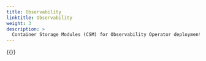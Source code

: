 ```yaml
---
title: Observability
linktitle: Observability
weight: 3
description: >
  Container Storage Modules (CSM) for Observability Operator deployment
--- 
```


{{<include file="content/v2/getting-started/installation/operator/openshift_modules/observability.md" Var="powerscale" labels="isilon" hideClasses="2" >}}
